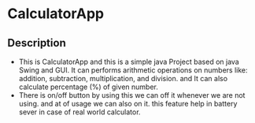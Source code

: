 # CalculatorApp

## Description
  * This is CalculatorApp and this is a simple java Project based on java Swing and GUI. It can performs arithmetic operations on numbers like:
    addition, subtraction, multiplication, and division. and It can also calculate percentage (%) of given number. 
  * There is  on/off button by using this we can off it whenever we are not using. and at of usage we can also on it. 
    this feature help in battery sever in case of real world calculator.
